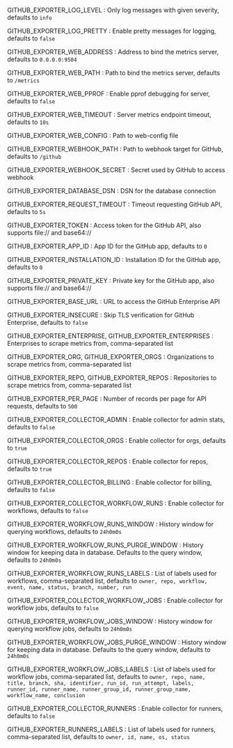 GITHUB_EXPORTER_LOG_LEVEL
: Only log messages with given severity, defaults to `info`

GITHUB_EXPORTER_LOG_PRETTY
: Enable pretty messages for logging, defaults to `false`

GITHUB_EXPORTER_WEB_ADDRESS
: Address to bind the metrics server, defaults to `0.0.0.0:9504`

GITHUB_EXPORTER_WEB_PATH
: Path to bind the metrics server, defaults to `/metrics`

GITHUB_EXPORTER_WEB_PPROF
: Enable pprof debugging for server, defaults to `false`

GITHUB_EXPORTER_WEB_TIMEOUT
: Server metrics endpoint timeout, defaults to `10s`

GITHUB_EXPORTER_WEB_CONFIG
: Path to web-config file

GITHUB_EXPORTER_WEBHOOK_PATH
: Path to webhook target for GitHub, defaults to `/github`

GITHUB_EXPORTER_WEBHOOK_SECRET
: Secret used by GitHub to access webhook

GITHUB_EXPORTER_DATABASE_DSN
: DSN for the database connection

GITHUB_EXPORTER_REQUEST_TIMEOUT
: Timeout requesting GitHub API, defaults to `5s`

GITHUB_EXPORTER_TOKEN
: Access token for the GitHub API, also supports file:// and base64://

GITHUB_EXPORTER_APP_ID
: App ID for the GitHub app, defaults to `0`

GITHUB_EXPORTER_INSTALLATION_ID
: Installation ID for the GitHub app, defaults to `0`

GITHUB_EXPORTER_PRIVATE_KEY
: Private key for the GitHub app, also supports file:// and base64://

GITHUB_EXPORTER_BASE_URL
: URL to access the GitHub Enterprise API

GITHUB_EXPORTER_INSECURE
: Skip TLS verification for GitHub Enterprise, defaults to `false`

GITHUB_EXPORTER_ENTERPRISE, GITHUB_EXPORTER_ENTERPRISES
: Enterprises to scrape metrics from, comma-separated list

GITHUB_EXPORTER_ORG, GITHUB_EXPORTER_ORGS
: Organizations to scrape metrics from, comma-separated list

GITHUB_EXPORTER_REPO, GITHUB_EXPORTER_REPOS
: Repositories to scrape metrics from, comma-separated list

GITHUB_EXPORTER_PER_PAGE
: Number of records per page for API requests, defaults to `500`

GITHUB_EXPORTER_COLLECTOR_ADMIN
: Enable collector for admin stats, defaults to `false`

GITHUB_EXPORTER_COLLECTOR_ORGS
: Enable collector for orgs, defaults to `true`

GITHUB_EXPORTER_COLLECTOR_REPOS
: Enable collector for repos, defaults to `true`

GITHUB_EXPORTER_COLLECTOR_BILLING
: Enable collector for billing, defaults to `false`

GITHUB_EXPORTER_COLLECTOR_WORKFLOW_RUNS
: Enable collector for workflows, defaults to `false`

GITHUB_EXPORTER_WORKFLOW_RUNS_WINDOW
: History window for querying workflows, defaults to `24h0m0s`

GITHUB_EXPORTER_WORKFLOW_RUNS_PURGE_WINDOW
: History window for keeping data in database. Defaults to the query window, defaults to `24h0m0s`

GITHUB_EXPORTER_WORKFLOW_RUNS_LABELS
: List of labels used for workflows, comma-separated list, defaults to `owner, repo, workflow, event, name, status, branch, number, run`

GITHUB_EXPORTER_COLLECTOR_WORKFLOW_JOBS
: Enable collector for workflow jobs, defaults to `false`

GITHUB_EXPORTER_WORKFLOW_JOBS_WINDOW
: History window for querying workflow jobs, defaults to `24h0m0s`

GITHUB_EXPORTER_WORKFLOW_JOBS_PURGE_WINDOW
: History window for keeping data in database. Defaults to the query window, defaults to `24h0m0s`

GITHUB_EXPORTER_WORKFLOW_JOBS_LABELS
: List of labels used for workflow jobs, comma-separated list, defaults to `owner, repo, name, title, branch, sha, identifier, run_id, run_attempt, labels, runner_id, runner_name, runner_group_id, runner_group_name, workflow_name, conclusion`

GITHUB_EXPORTER_COLLECTOR_RUNNERS
: Enable collector for runners, defaults to `false`

GITHUB_EXPORTER_RUNNERS_LABELS
: List of labels used for runners, comma-separated list, defaults to `owner, id, name, os, status`
